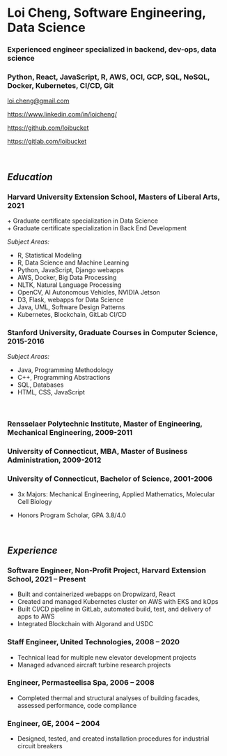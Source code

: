 # **Loi Cheng, Software Engineering, Data Science**

### **Experienced engineer specialized in backend, dev-ops, data science**

### **Python, React, JavaScript, R, AWS, OCI, GCP, SQL, NoSQL, Docker, Kubernetes, CI/CD, Git**

loi.cheng@gmail.com

https://www.linkedin.com/in/loicheng/

https://github.com/loibucket

https://gitlab.com/loibucket

<br>

## _Education_

### **Harvard University Extension School, Masters of Liberal Arts, 2021**

\+ Graduate certificate specialization in Data Science\
\+ Graduate certificate specialization in Back End Development

_Subject Areas:_

- R, Statistical Modeling
- R, Data Science and Machine Learning
- Python, JavaScript, Django webapps
- AWS, Docker, Big Data Processing
- NLTK, Natural Language Processing
- OpenCV, AI Autonomous Vehicles, NVIDIA Jetson
- D3, Flask, webapps for Data Science
- Java, UML, Software Design Patterns
- Kubernetes, Blockchain, GitLab CI/CD

### **Stanford University, Graduate Courses in Computer Science, 2015-2016**

_Subject Areas:_

- Java, Programming Methodology
- C++, Programming Abstractions
- SQL, Databases
- HTML, CSS, JavaScript

<br>

### **Rensselaer Polytechnic Institute, Master of Engineering, Mechanical Engineering, 2009-2011**

### **University of Connecticut, MBA, Master of Business Administration, 2009-2012**

### **University of Connecticut, Bachelor of Science, 2001-2006**

- 3x Majors: Mechanical Engineering, Applied Mathematics, Molecular Cell Biology
- Honors Program Scholar, GPA 3.8/4.0

  <br>

## _Experience_

### **Software Engineer, Non-Profit Project, Harvard Extension School, 2021 – Present**

- Built and containerized webapps on Dropwizard, React
- Created and managed Kubernetes cluster on AWS with EKS and kOps
- Built CI/CD pipeline in GitLab, automated build, test, and delivery of apps to AWS
- Integrated Blockchain with Algorand and USDC

### **Staff Engineer, United Technologies, 2008 – 2020**

- Technical lead for multiple new elevator development projects
- Managed advanced aircraft turbine research projects

### **Engineer, Permasteelisa Spa, 2006 – 2008**

- Completed thermal and structural analyses of building facades, assessed performance, code compliance

### **Engineer, GE, 2004 – 2004**

- Designed, tested, and created installation procedures for industrial circuit breakers
